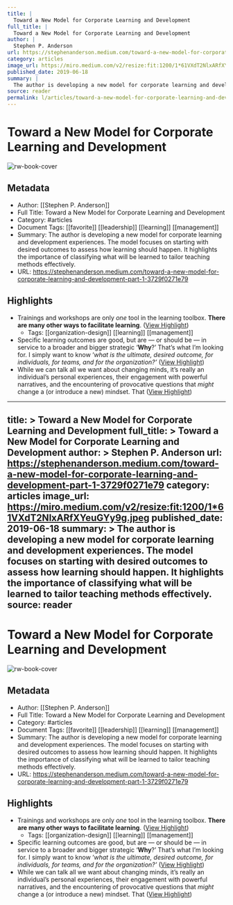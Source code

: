 ```yaml
---
title: |
  Toward a New Model for Corporate Learning and Development
full_title: |
  Toward a New Model for Corporate Learning and Development
author: |
  Stephen P. Anderson
url: https://stephenanderson.medium.com/toward-a-new-model-for-corporate-learning-and-development-part-1-3729f0271e79
category: articles
image_url: https://miro.medium.com/v2/resize:fit:1200/1*61VXdT2NlxARfXYeuGYy9g.jpeg
published_date: 2019-06-18
summary: |
  The author is developing a new model for corporate learning and development experiences. The model focuses on starting with desired outcomes to assess how learning should happen. It highlights the importance of classifying what will be learned to tailor teaching methods effectively.
source: reader
permalink: l/articles/toward-a-new-model-for-corporate-learning-and-development
---
```

# Toward a New Model for Corporate Learning and Development

![rw-book-cover](https://miro.medium.com/v2/resize:fit:1200/1*61VXdT2NlxARfXYeuGYy9g.jpeg)

## Metadata
- Author: [[Stephen P. Anderson]]
- Full Title: Toward a New Model for Corporate Learning and Development
- Category: #articles
- Document Tags: [[favorite]] [[leadership]] [[learning]] [[management]] 
- Summary: The author is developing a new model for corporate learning and development experiences. The model focuses on starting with desired outcomes to assess how learning should happen. It highlights the importance of classifying what will be learned to tailor teaching methods effectively.
- URL: https://stephenanderson.medium.com/toward-a-new-model-for-corporate-learning-and-development-part-1-3729f0271e79

## Highlights
- Trainings and workshops are only *one* tool in the learning toolbox. **There are many other ways to facilitate learning**. ([View Highlight](https://read.readwise.io/read/01hz1zatr8218f62959y77vwxg))
    - Tags: [[organization-design]] [[learning]] [[management]] 
- Specific learning outcomes are good, but are — or should be — in service to a broader and bigger strategic ‘**Why**?’ That’s what I’m looking for. I simply want to know ‘*what is the ultimate, desired outcome, for individuals, for teams, and for the organization?’* ([View Highlight](https://read.readwise.io/read/01hz1zb7b92bkg35kta2nc970y))
- While we can talk all we want about changing minds, it’s really an individual’s personal experiences, their engagement with powerful narratives, and the encountering of provocative questions that *might* change a (or introduce a new) mindset. That ([View Highlight](https://read.readwise.io/read/01hz1zfznssx3w245v2f55gbdm))


---
title: >
  Toward a New Model for Corporate Learning and Development
full_title: >
  Toward a New Model for Corporate Learning and Development
author: >
  Stephen P. Anderson
url: https://stephenanderson.medium.com/toward-a-new-model-for-corporate-learning-and-development-part-1-3729f0271e79
category: articles
image_url: https://miro.medium.com/v2/resize:fit:1200/1*61VXdT2NlxARfXYeuGYy9g.jpeg
published_date: 2019-06-18
summary: >
  The author is developing a new model for corporate learning and development experiences. The model focuses on starting with desired outcomes to assess how learning should happen. It highlights the importance of classifying what will be learned to tailor teaching methods effectively.
source: reader
---
# Toward a New Model for Corporate Learning and Development

![rw-book-cover](https://miro.medium.com/v2/resize:fit:1200/1*61VXdT2NlxARfXYeuGYy9g.jpeg)

## Metadata
- Author: [[Stephen P. Anderson]]
- Full Title: Toward a New Model for Corporate Learning and Development
- Category: #articles
- Document Tags: [[favorite]] [[leadership]] [[learning]] [[management]] 
- Summary: The author is developing a new model for corporate learning and development experiences. The model focuses on starting with desired outcomes to assess how learning should happen. It highlights the importance of classifying what will be learned to tailor teaching methods effectively.
- URL: https://stephenanderson.medium.com/toward-a-new-model-for-corporate-learning-and-development-part-1-3729f0271e79

## Highlights
- Trainings and workshops are only *one* tool in the learning toolbox. **There are many other ways to facilitate learning**. ([View Highlight](https://read.readwise.io/read/01hz1zatr8218f62959y77vwxg))
    - Tags: [[organization-design]] [[learning]] [[management]] 
- Specific learning outcomes are good, but are — or should be — in service to a broader and bigger strategic ‘**Why**?’ That’s what I’m looking for. I simply want to know ‘*what is the ultimate, desired outcome, for individuals, for teams, and for the organization?’* ([View Highlight](https://read.readwise.io/read/01hz1zb7b92bkg35kta2nc970y))
- While we can talk all we want about changing minds, it’s really an individual’s personal experiences, their engagement with powerful narratives, and the encountering of provocative questions that *might* change a (or introduce a new) mindset. That ([View Highlight](https://read.readwise.io/read/01hz1zfznssx3w245v2f55gbdm))


